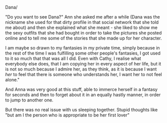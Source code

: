 Dana/


"Do you want to see Dana?" Ann she asked me after a while (Dana was the nickname she used for that dirty profile in that social network that she told me about) and then she explained what she meant - she liked to show me the sexy outfits that she had bought in order to take the pictures she posted online and to tell me some of the stories that she made up for her character.



I am maybe so drawn to my fantasies in my private time, simply because in the rest of the time I was fulfilling some other people's fantasies, I got used to it so much that that was all I did. Even with Cathy, I realise what everybody else does, that I am copying her in every aspect of her life, but it is not so much because I admire her, as they think, as it is because I want *her* to feel that there is someone who understands her, I want her to not feel alone."


And Anna was very good at this stuff, able to immerce herself in a fantasy for seconds and then to forget about it in an equally hastly manner, in order to jump to another one.



But there was no real issue with us sleeping together. Stupid thoughts like "but am I the person who is appropriate to be her first lover"

